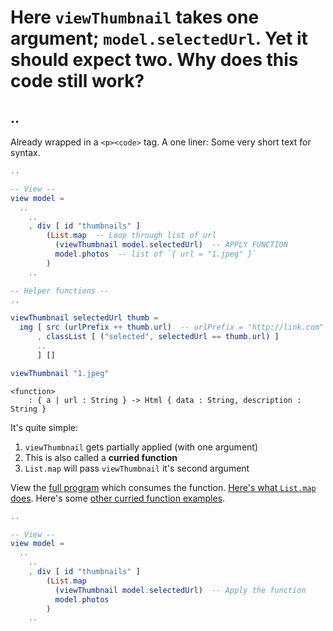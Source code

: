 <!-- Front of card ===========================================================

    Simple Card Data

    - Type:
        What's the answer?
        A simple question->answer card;
        we're asking the question: "what does this code do?", e.g:

        - A function with an output you have to guess.
        - A class with a method that you need to call.

    - Docs:
        http://tinyurl.com/anki-simple-card

    - Key:
        ★ Required
        ☆ Optional (recommended)
        ✎ Optional (notes, markdown)
        ⤷ Field Type

    - Notes:
        View compiled file in your text editor or a Chrome-type browser.
        The `## H2` titles represent Anki text fields, with the contents below.

========================================================================== -->


<!-- -------------------------------------------------------------------------
    ★ Title

    ⤷ `string` (auto wrapped with a `H1` tag)
-------------------------------------------------------------------------- -->
# Here `viewThumbnail` takes one argument; `model.selectedUrl`. Yet it should expect two. Why does this code still work?


<!-- -------------------------------------------------------------------------
    ★ Subtitle

    ⤷ `string` (auto wrapped with a `H2` tag)
-------------------------------------------------------------------------- -->
## ..


<!-- -------------------------------------------------------------------------
    ☆ Syntax (inline code)

    ⤷ `code string` (auto wrapped with <p><code> tag)
-------------------------------------------------------------------------- -->
Already wrapped in a `<p><code>` tag. A one liner: Some very short text for syntax.


<!-- -------------------------------------------------------------------------
    ★ Sample (code block or image)

    ⤷ `pre block | image`

      | Requires `markdown` fenced code block;

      A markdown fenced code block that will compile to our highlighted
      code with Pandoc. What does this code do?
-------------------------------------------------------------------------- -->
```elm
..

-- View --
view model =
  ..
    ..
    , div [ id "thumbnails" ]
        (List.map  -- Loop through list of url
          (viewThumbnail model.selectedUrl)  -- APPLY FUNCTION
          model.photos  -- list of `{ url = "1.jpeg" }`
        )
    ..

-- Helper functions --
..

viewThumbnail selectedUrl thumb =
  img [ src (urlPrefix ++ thumb.url)  -- urlPrefix = "http://link.com"
      , classList [ ("selected", selectedUrl == thumb.url) ]
      ..
      ] []
```


<!-- Back of card ======================================================== -->


<!-- -------------------------------------------------------------------------
    ★ Key point (code block or image)

    ⤷ `pre block | image`

      | Requires `markdown` fenced code block;

      A markdown fenced code block that will compile to our highlighted
      code with Pandoc. The output or answer to the above question.
-------------------------------------------------------------------------- -->
```elm
viewThumbnail "1.jpeg"
```
```terminal
<function>
    : { a | url : String } -> Html { data : String, description : String }
```


<!-- -------------------------------------------------------------------------
    ★ Key point notes

    ⤷ `rich html`
-------------------------------------------------------------------------- -->
It's quite simple:

1. `viewThumbnail` gets partially applied (with one argument)
2. This is also called a **curried function**
3. `List.map` will pass `viewThumbnail` it's second argument


<!-- -------------------------------------------------------------------------
    ★ Other notes

    ⤷ `rich html`
-------------------------------------------------------------------------- -->
View the [full program](https://ellie-app.com/q4j6ps87Cj5a1) which consumes the function. [Here's what `List.map` does](https://elmprogramming.com/list.html#mapping-a-list). Here's some [other curried function examples](https://www.codingexercises.com/guides/quickstart-elm-part-7).


<!-- -------------------------------------------------------------------------
    ★ Markdown

    ⤷ `raw text`

      Do not add the compiled HTML to your card, rather, use the raw text
      Markdown fenced code block. This makes for easier editing of a card
      later on.

      Warning: may increase card file size
        @ https://github.com/badlydrawnrob/anki/issues/116
-------------------------------------------------------------------------- -->
```elm
..

-- View --
view model =
  ..
    ..
    , div [ id "thumbnails" ]
        (List.map
          (viewThumbnail model.selectedUrl)  -- Apply the function
          model.photos
        )
    ..
```
